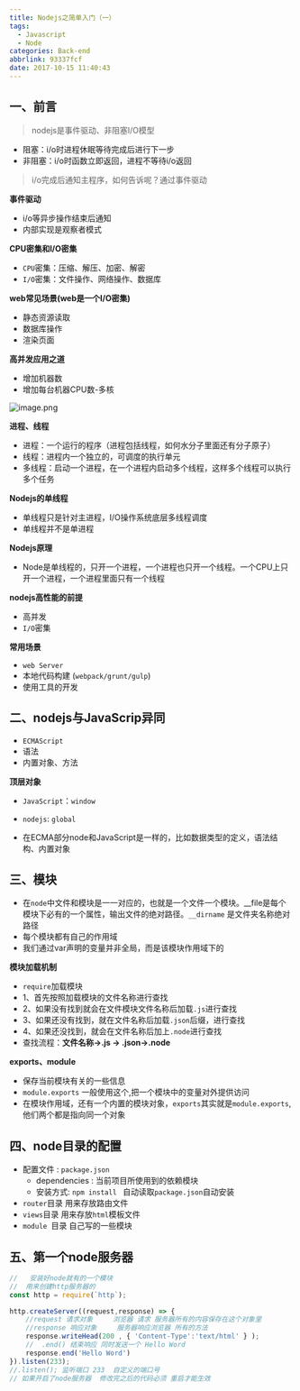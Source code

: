 ```yaml
---
title: Nodejs之简单入门（一）
tags:
  - Javascript
  - Node
categories: Back-end
abbrlink: 93337fcf
date: 2017-10-15 11:40:43
---
```


一、前言
---


> nodejs是事件驱动、非阻塞I/O模型

- 阻塞：i/o时进程休眠等待完成后进行下一步
- 非阻塞：i/o时函数立即返回，进程不等待i/o返回

> i/o完成后通知主程序，如何告诉呢？通过事件驱动

**事件驱动**

- i/o等异步操作结束后通知
- 内部实现是观察者模式

  
**CPU密集和I/O密集**

- `CPU`密集：压缩、解压、加密、解密
- `I/O`密集：文件操作、网络操作、数据库

**web常见场景(web是一个I/O密集)**

- 静态资源读取
- 数据库操作
- 渲染页面

**高并发应用之道**

- 增加机器数
- 增加每台机器CPU数-多核

![image.png](http://upload-images.jianshu.io/upload_images/1480597-64c380eb78d068a6.png?imageMogr2/auto-orient/strip%7CimageView2/2/w/1240)


**进程、线程**

- 进程：一个运行的程序（进程包括线程，如何水分子里面还有分子原子）
- 线程：进程内一个独立的，可调度的执行单元
- 多线程：启动一个进程，在一个进程内启动多个线程，这样多个线程可以执行多个任务

**Nodejs的单线程**

- 单线程只是针对主进程，I/O操作系统底层多线程调度
- 单线程并不是单进程

**Nodejs原理**

- Node是单线程的，只开一个进程，一个进程也只开一个线程。一个CPU上只开一个进程，一个进程里面只有一个线程

**nodejs高性能的前提**

- 高并发
- `I/O`密集


**常用场景**

- `web Server`
- 本地代码构建 (`webpack/grunt/gulp`)
- 使用工具的开发

二、nodejs与JavaScrip异同
---

- `ECMAScript`
- 语法
- 内置对象、方法

**顶层对象**

- `JavaScript`：`window`
- `nodejs`: `global`

- 在ECMA部分node和JavaScript是一样的，比如数据类型的定义，语法结构、内置对象

三、模块 
---

- 在`node`中文件和模块是一一对应的，也就是一个文件一个模块。__file是每个模块下必有的一个属性，输出文件的绝对路径。`__dirname` 是文件夹名称绝对路径
- 每个模块都有自己的作用域
- 我们通过var声明的变量并非全局，而是该模块作用域下的

**模块加载机制**

- `require`加载模块
- 1、首先按照加载模块的文件名称进行查找
- 2、如果没有找到就会在文件模块文件名称后加载`.js`进行查找
- 3、如果还没有找到，就在文件名称后加载`.json`后缀，进行查找
- 4、如果还没找到，就会在文件名称后加上`.node`进行查找
- 查找流程：**文件名称->.js -> .json->.node**

**exports、module**

- 保存当前模块有关的一些信息
- `module.exports` 一般使用这个,把一个模块中的变量对外提供访问
- 在模块作用域，还有一个内置的模块对象，`exports`其实就是`module.exports`,他们两个都是指向同一个对象

四、node目录的配置
---

- 配置文件 : `package.json`
  - dependencies :  当前项目所使用到的依赖模块
  - 安装方式: `npm install ` 自动读取`package.json`自动安装
- `router`目录 用来存放路由文件
- `views`目录  用来存放`html`模板文件
- `module `目录  自己写的一些模块

五、第一个node服务器
---

```javascript
//   安装好node就有的一个模块
//  用来创建http服务器的
const http = require(`http`);

http.createServer((request,response) => {
    //request 请求对象     浏览器 请求 服务器所有的内容保存在这个对象里
    //response 响应对象     服务器响应浏览器 所有的方法
    response.writeHead(200 , { 'Content-Type':'text/html' } );
    //  .end() 结束响应 同时发送一个 Hello Word
    response.end('Hello Word')
}).listen(233);
//.listen(); 监听端口 233  自定义的端口号
// 如果开启了node服务器  修改完之后的代码必须 重启才能生效
```


